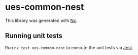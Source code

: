 # ues-common-nest

This library was generated with [Nx](https://nx.dev).

## Running unit tests

Run `nx test ues-common-nest` to execute the unit tests via [Jest](https://jestjs.io).
